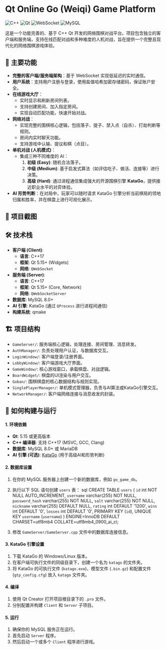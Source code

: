 ﻿# Qt Online Go (Weiqi) Game Platform

![C++](https://img.shields.io/badge/C++-17-blue.svg)
![Qt](https://img.shields.io/badge/Qt-5.15+-green.svg)
![WebSocket](https://img.shields.io/badge/Protocol-WebSocket-blueviolet.svg)
![MySQL](https://img.shields.io/badge/Database-MySQL-orange.svg)

这是一个功能完善的、基于 C++ Qt 开发的网络围棋对战平台。项目包含独立的客户端和服务端，支持在线匹配对战和多种难度的人机对战，旨在提供一个完整且现代化的网络围棋游戏体验。

## 🌟 主要功能

*   **完整的客户端/服务端架构**：基于 WebSocket 实现低延迟的实时通信。
*   **用户系统**：支持用户注册与登录，使用盐值哈希加密存储密码，保证账户安全。
*   **在线游戏大厅**：
    *   实时显示和刷新房间列表。
    *   支持创建房间、加入指定房间。
    *   实现自动匹配功能，快速开始对战。
*   **网络对战**：
    *   实现完整的围棋核心逻辑，包括落子、提子、禁入点（自杀）、打劫判断等规则。
    *   房间内实时聊天功能。
    *   支持游戏中认输、提议和棋（点目）。
*   **单机对战 (人机模式)**：
    *   集成三种不同难度的 AI：
        1.  **初级 (Easy)**: 随机合法落子。
        2.  **中级 (Medium)**: 基于启发式算法（如评估吃子、做活、连接等）进行决策。
        3.  **高级 (Hard)**: 通过进程通信集成强大的开源围棋引擎 **KataGo**，提供接近职业水平的对弈体验。
*   **AI 形势判断**：在对局中，玩家可以随时请求 KataGo 引擎分析当前棋局的领地归属和胜率，并在棋盘上进行可视化展示。

## 📸 项目截图






## 🛠️ 技术栈

*   **客户端 (Client)**:
    *   **语言**: C++17
    *   **框架**: Qt 5.15+ (Widgets)
    *   **网络**: `QWebSocket`
*   **服务端 (Server)**:
    *   **语言**: C++17
    *   **框架**: Qt 5.15+ (Core, Network)
    *   **网络**: `QWebSocketServer`
*   **数据库**: MySQL 8.0+
*   **AI 引擎**: KataGo (通过 `QProcess` 进行进程间通信)
*   **构建系统**: qmake

## 🏗️ 项目结构
*   `GameServer/`: 服务端核心逻辑，处理连接、房间管理、消息转发。
*   `AuthManager/`: 负责处理用户认证，与数据库交互。
*   `LoginWindow/`: 客户端登录/注册界面。
*   `LobbyWindow/`: 客户端游戏大厅界面。
*   `GameWindow/`: 核心游戏窗口，承载棋盘、对战逻辑。
*   `BoardWidget/`: 棋盘的UI渲染与用户交互。
*   `Goban/`: 围棋棋盘的核心数据结构与规则实现。
*   `SinglePlayerManager/`: 单机模式管理器，负责与AI算法或KataGo引擎交互。
*   `NetworkManager/`: 客户端网络连接与消息收发的封装。

## 🚀 如何构建与运行

#### 1. 环境依赖

*   **Qt**: 5.15 或更高版本
*   **C++ 编译器**: 支持 C++17 (MSVC, GCC, Clang)
*   **数据库**: MySQL 8.0+ 或 MariaDB
*   **AI 引擎 (可选)**: [KataGo](https://github.com/lightvector/KataGo/releases) (用于高级AI和形势判断)

#### 2. 数据库设置

1.  在你的 MySQL 服务器上创建一个新的数据库，例如 `go_game_db`。
2.  执行以下 SQL 语句创建 `users` 表：
    sql
    CREATE TABLE `users` (
      `id` int NOT NULL AUTO_INCREMENT,
      `username` varchar(255) NOT NULL,
      `password_hash` varchar(255) NOT NULL,
      `salt` varchar(255) NOT NULL,
      `nickname` varchar(255) DEFAULT NULL,
      `rating` int DEFAULT '1200',
      `wins` int DEFAULT '0',
      `losses` int DEFAULT '0',
      PRIMARY KEY (`id`),
      UNIQUE KEY `username` (`username`)
    ) ENGINE=InnoDB DEFAULT CHARSET=utf8mb4 COLLATE=utf8mb4_0900_ai_ci;

3.  修改 `GameServer/GameServer.cpp` 文件中的数据库连接信息。

#### 3. KataGo 引擎设置

1.  下载 KataGo 的 Windows/Linux 版本。
2.  在客户端可执行文件的同级目录下，创建一个名为 `katago` 的文件夹。
3.  将 KataGo 的可执行文件 (`katago.exe`)、模型文件 (`.bin.gz`) 和配置文件 (`gtp_config.cfg`) 放入 `katago` 文件夹。

#### 4. 编译

1.  使用 Qt Creator 打开项目根目录下的 `.pro` 文件。
2.  分别配置并构建 `Client` 和 `Server` 子项目。

#### 5. 运行

1.  确保你的 MySQL 服务正在运行。
2.  首先启动 `Server` 程序。
3.  然后启动一个或多个 `Client` 程序进行游戏。
